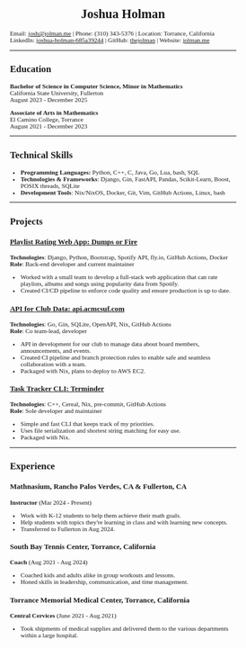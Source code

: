 # Joshua Holman
Email: <josh@jolman.me> | Phone: (310) 343-5376 | Location: Torrance, California  
LinkedIn: [joshua-holman-685a39244](https://linkedin.com/in/joshua-holman-685a39244) | GitHub: [thejolman](https://github.com/thejolman) | Website: [jolman.me](https://jolman.me)

---

## Education
**Bachelor of Science in Computer Science, Minor in Mathematics**  
California State University, Fullerton  
August 2023 - December 2025  

**Associate of Arts in Mathematics**  
El Camino College, Torrance  
August 2021 - December 2023

---

## Technical Skills
- **Programming Languages:** Python, C++, C, Java, Go, Lua, bash, SQL
- **Technologies & Frameworks**: Django, Gin, FastAPI, Pandas, Scikit-Learn, Boost, POSIX threads, SQLite
- **Development Tools**: Nix/NixOS, Docker, Git, Vim, GitHub Actions, Linux, bash

---

## Projects
### [Playlist Rating Web App: Dumps or Fire](https://github.com/thejolman/dumps-or-fire)
**Technologies**: Django, Python, Bootstrap, Spotify API, fly.io, GitHub Actions, Docker  
**Role**: Back-end developer and current maintainer

- Worked with a small team to develop a full-stack web application that can rate playlists, albums and songs using popularity data from Spotify.
- Created CI/CD pipeline to enforce code quality and ensure production is up to date.

### [API for Club Data: api.acmcsuf.com](https://github.com/acmcsufoss)
**Technologies**: Go, Gin, SQLite, OpenAPI, Nix, GitHub Actions  
**Role**: Co team-lead, developer

- API in development for our club to manage data about board members, announcements, and events.
- Created CI pipeline and branch protection rules to enable safe and seamless collaboration with a team.
- Packaged with Nix, plans to deploy to AWS EC2.

### [Task Tracker CLI: Terminder](https://github.com/TheJolman/Terminder)
**Technologies**: C++, Cereal, Nix, pre-commit, GitHub Actions  
**Role**: Sole developer and maintainer

- Simple and fast CLI that keeps track of my priorities.
- Uses file serialization and shortest string matching for easy use.
- Packaged with Nix.

---

## Experience
### Mathnasium, Rancho Palos Verdes, CA & Fullerton, CA  
**Instructor** (Mar 2024 - Present)  

- Work with K-12 students to help them achieve their math goals.  
- Help students with topics they're learning in class and with learning new concepts.  
- Transferred to Fullerton in Aug 2024.  

### South Bay Tennis Center, Torrance, California
**Coach** (Aug 2021 - Aug 2024)  

- Coached kids and adults alike in group workouts and lessons.  
- Honed skills in leadership, communication, and time management.  

### Torrance Memorial Medical Center, Torrance, California
**Central Cervices** (June 2021 - Aug 2021)  

- Took shipments of medical supplies and delivered them to the various departments within a large hospital.

<style>
body {
    font-size: 70%;
    font-family: 'Calibri';
}
h1 {
    text-align: center;
}
</style>
